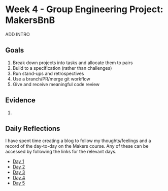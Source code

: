 # Week 4 - Group Engineering Project: MakersBnB

ADD INTRO

## Goals
1. Break down projects into tasks and allocate them to pairs
2. Build to a specification (rather than challenges)
3. Run stand-ups and retrospectives
4. Use a branch/PR/merge git workflow
5. Give and receive meaningful code review

## Evidence
1.

## Daily Reflections
I have spent time creating a blog to follow my thoughts/feelings and a record of the day-to-day on the Makers course. Any of these can be accessed by following the links for the relevant days.

* [Day 1](https://medium.com/@adam.woodcock98/teamwork-makes-the-dream-work-makers-day-21-66834dd0cbe6)
* [Day 2](https://medium.com/@adam.woodcock98/a-panoramic-makers-day-22-a60a322c2c14)
* [Day 3](https://medium.com/@adam.woodcock98/a-haunted-holiday-makers-day-23-324ec9817f8)
* [Day 4](https://medium.com/@adam.woodcock98/is-this-still-available-makers-day-24-a8c21832b282)
* [Day 5](https://medium.com/@adam.woodcock98/did-we-really-just-pull-that-off-makers-day-25-cec3ebd4947b)
